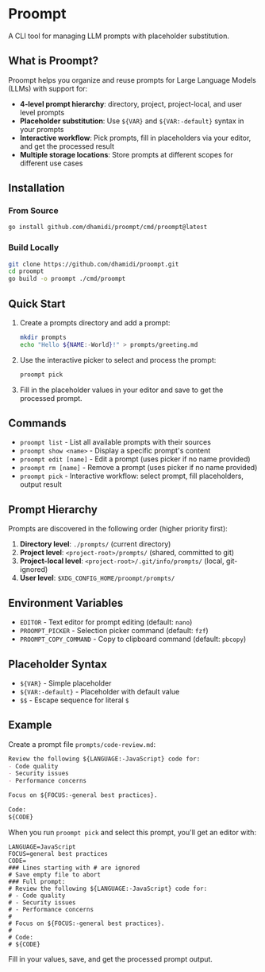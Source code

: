 # Proompt

A CLI tool for managing LLM prompts with placeholder substitution.

## What is Proompt?

Proompt helps you organize and reuse prompts for Large Language Models (LLMs) with support for:

- **4-level prompt hierarchy**: directory, project, project-local, and user level prompts
- **Placeholder substitution**: Use `${VAR}` and `${VAR:-default}` syntax in your prompts
- **Interactive workflow**: Pick prompts, fill in placeholders via your editor, and get the processed result
- **Multiple storage locations**: Store prompts at different scopes for different use cases

## Installation

### From Source

```bash
go install github.com/dhamidi/proompt/cmd/proompt@latest
```

### Build Locally

```bash
git clone https://github.com/dhamidi/proompt.git
cd proompt
go build -o proompt ./cmd/proompt
```

## Quick Start

1. Create a prompts directory and add a prompt:
   ```bash
   mkdir prompts
   echo "Hello ${NAME:-World}!" > prompts/greeting.md
   ```

2. Use the interactive picker to select and process the prompt:
   ```bash
   proompt pick
   ```

3. Fill in the placeholder values in your editor and save to get the processed prompt.

## Commands

- `proompt list` - List all available prompts with their sources
- `proompt show <name>` - Display a specific prompt's content
- `proompt edit [name]` - Edit a prompt (uses picker if no name provided)
- `proompt rm [name]` - Remove a prompt (uses picker if no name provided)
- `proompt pick` - Interactive workflow: select prompt, fill placeholders, output result

## Prompt Hierarchy

Prompts are discovered in the following order (higher priority first):

1. **Directory level**: `./prompts/` (current directory)
2. **Project level**: `<project-root>/prompts/` (shared, committed to git)
3. **Project-local level**: `<project-root>/.git/info/prompts/` (local, git-ignored)
4. **User level**: `$XDG_CONFIG_HOME/proompt/prompts/`

## Environment Variables

- `EDITOR` - Text editor for prompt editing (default: `nano`)
- `PROOMPT_PICKER` - Selection picker command (default: `fzf`)
- `PROOMPT_COPY_COMMAND` - Copy to clipboard command (default: `pbcopy`)

## Placeholder Syntax

- `${VAR}` - Simple placeholder
- `${VAR:-default}` - Placeholder with default value
- `$$` - Escape sequence for literal `$`

## Example

Create a prompt file `prompts/code-review.md`:

```markdown
Review the following ${LANGUAGE:-JavaScript} code for:
- Code quality
- Security issues
- Performance concerns

Focus on ${FOCUS:-general best practices}.

Code:
${CODE}
```

When you run `proompt pick` and select this prompt, you'll get an editor with:

```
LANGUAGE=JavaScript
FOCUS=general best practices
CODE=
### Lines starting with # are ignored
# Save empty file to abort
### Full prompt:
# Review the following ${LANGUAGE:-JavaScript} code for:
# - Code quality
# - Security issues
# - Performance concerns
# 
# Focus on ${FOCUS:-general best practices}.
# 
# Code:
# ${CODE}
```

Fill in your values, save, and get the processed prompt output.
